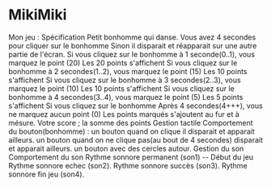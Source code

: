 MikiMiki
========

Mon jeu : Spécification  Petit bonhomme qui danse. Vous avez 4 secondes pour cliquer sur le bonhomme Sinon il disparait et réapparait sur une autre partie de l'écran.  Si vous cliquez sur le bonhomme à 1 seconde(0..1), vous marquez le point (20) Les 20 points s'affichent  Si vous cliquez sur le bonhomme à 2 secondes(1..2), vous marquez le point (15) Les 10 points s'affichent  Si vous cliquez sur le bonhomme à 3 secondes(2..3), vous marquez le point (10) Les 10 points s'affichent  Si vous cliquez sur le bonhomme à 4 secondes(3..4), vous marquez le point (5) Les 5 points s'affichent  Si vous cliquez sur le bonhomme Après 4 secondes(4+++), vous ne marquez aucun point (0)  Les points marqués s'ajoutent au fur et à mésure. Votre score ; la somme des points  Gestion tactile  Comportement du bouton(bonhomme) : un bouton quand on clique il disparait et apparait ailleurs. un bouton quand on ne clique pas(au bout de 4 secondes) disparait et apparait ailleurs. un bouton avec des cercles autour.  Gestion du son  Comportement du son Rythme sonnore permanent (son1) -- Début du jeu Rythme sonnore echec (son2). Rythme sonnore succès (son3). Rythme sonnore fin jeu (son4).